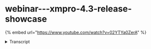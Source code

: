 # webinar---xmpro-4.3-release-showcase
{% embed url="https://www.youtube.com/watch?v=02YTYa0ZerA" %}




<details>
<summary>Transcript</summary>
hello everyone and welcome to the XM Pro

4.3 release showcase

my name is Kim Marie Davenport product

manager here at XM Pro and I'm excited

to share with you the highlights of this

release in terms of what the features

are

they do and why you would benefit from

applying them in your ex in Pro

environment

if you have any questions please send

them through and we'll cover them at the

end

before we begin I'd like to point out

that today's content Builds on a couple

of prior webinars

haven't already watched them I'd highly

recommend that you do so

you can find them on our XM Pro channel

in YouTube

XM Pro CEO Peter Van scope explains the

concept of the intelligent digital twins

as well as going into detail on our

product strategy the intelligent digital

twins framework

also known as XM Pro i3c which stands

for integrated intelligent interactive

and composable

while that i3c framework is a longer

term view of where we're heading Daniel

King's product roadmap webinar describes

the items we're working on now and next

to get us there

every initiative that we work on falls

under one of the four pillars of the XM

Pro product

namely accelerate transformation Ai and

engineering

zero trust architecture and the cloud to

Edge continuum

together they support each of our three

themes

faster time to Value distributed

intelligence and security across

deployments

triangle layout illustrates how each of

these pillars support one another as

well as their varying impact on people

process and Technology

the 4.3 release contains new features

for both the cloud to Edge Continuum and

Ai and Engineering excellence

kicking off with the cloud to Edge

Continuum there are three features

included in

distributed casing through redis allows

us to run the distributed infrastructure

needed in Cloud to Edge computing

the other two features are complementary

health check endpoints is about

detecting an issue and roughly where

that issue lies and logging enables the

going in and doing analysis around

finding that problem

they are important groundwork on our

journey to be more agnostic more

performant and more scalable

allowing data to be accessed along that

continuum

now a health check endpoint is precisely

as it sounds a product service has a

health check API endpoint such as HTTP

forward slash help that Returns the help

of the service

when it is called the API endpoint

Handler performs various checks and

responds with the simple status of the

API and its dependencies

or unhealthy

when it is troubleshooting health checks

are the industry standard for the first

diagnostic step

they quickly indicate connectivity

health

either highlighting an issue such as

access to a database or allowing the

troubleshooter to rule out connectivity

and move on to their next check

we've implemented standard best practice

health check endpoints with two

different ways to consume this

information

in person or utilizing a diagnostic tool

as a baseline a person can monitor the

help UI which sits outside of our

product

it has to or you wouldn't be able to

access it if our products were not

healthy

however there is more to be gained by

configuring the raw Json API response to

be read by diagnostic tools such as

Azure with app insights

so that the endpoints are constantly

monitored on the infrastructure itself

you can build rules triggered if it goes

from healthy to unhealthy and when

triggered you can build actions such as

an email or a team's message or maybe

even to Auto scale

Health endpoints are crucial for

enabling self-healing functionalities in

your infrastructure

being able to automatically restart

unhealthy services on the edge

is extremely powerful in increasing

product uptime and performance

imagine if your application is running

on kubernetes and you can automatically

restart the service

or the Pod that it's running on and

hopefully get it back to a healthy state

the health checks are particularly

useful for customer installations on

their own infrastructure

there's always a risk that connectivity

might not have been opened on a service

that XM Pro needs and it's not

transparent that this is the case

time has been lost in previous

installations going through that

diagnosis process it requires certain

skill sets so it becomes time consuming

and costly to troubleshoot what may end

up being a trivial issue

with health checks now when you do the

initial installation you could for

example confirm application designer has

connectivity to subscription manager and

to its database

if it doesn't then we can tell straight

away that it can't connect and see the

relevant error message

the problem is narrowed down to

connectivity between two systems and

it's simple to proceed to The Next Step

which could be something like opening an

exception on the firewall

[Music]

there are also day-to-day operations

where the environment in which XM Pro is

installed unexpectedly changes

whether it's the Cloud Server provide

running updates

sorry whether it's the cloud provider

running updates or deprecating

underlying functionality

or the customer themselves making

changes

these endpoints are available so that XM

Pro connectivity can be actively

monitored

connectivity is inadvertently broken

someone can be proactively notified of

an issue and investigate further

the loss of connectivity assists in

knowing which area is working as

expected and which area to troubleshoot

berder

let me take you to our product

documentation for a quick look

this is the

sorry this is the health path of an

application designer Services URL and

the raw API response

note the overall status is healthy and

that there is an entry for each of the

related product Service apis as well as

the database

observe the duration for each individual

check their healthy status as well as

the optional descriptive tags

next we'll look at the same information

using the Baseline help UI

here we can see in the top part

the same information for application

designer but it is a lot easier on the

human eye

the overall status is healthy

and again there are entries for each

related product service API as well as

the database

observe again the duration for each

check their healthy status as well as

the optional descriptive tags

our documentation includes an example of

how to configure the Xin pro products as

well as how to add third-party systems

that have health endpoints

a reminder that how you choose to use

these in health checks is up to you

our product is decoupled from any

specific cloud provider so that XM Pro

remains platform independent

so now that you know roughly where the

problem is how do you solve it

previously we had log files being

written to the web server

you had to be an administrator log into

that service download the log files and

then view a large text file full of logs

this has issues of accessibility and

security

you can't open access to many people

because of the security constraint

and it's time consuming to get access to

those logs

then once you get them you just see a

wall of text

you don't get any of the benefits of AI

insights anomalies or trending Analytics

you can't see there's been a spike in

latency to a certain endpoint request

or multiple 500 error codes coming back

from another endpoint

your native service provider can't

consume the logs and pair them with

telemetry

information about the infrastructure

service that's running your application

like CPU and RAM

[Music]

so we've done three things in 4.3 we've

added more logging added more context to

that logging and then made those logs

available to services that are optimized

for monitoring and analyzing the data in

those logs

when we say we've added more product

application logging

what this means is that we've increased

the number of messages that are logged

to expose how the product is working

internally

this gives more insight for

troubleshooting Diagnostics and Optima

optimization purposes

where previously an endpoint may have

been receiving a lot of requests

hypothetically recommendations and

taking a long time to process them

this was not visible if the request was

not logged

now that the endpoints are locked it is

visible and allows designers to optimize

how applications and streams are

implemented to improve overall

performance

we've added more context where possible

to each log

so if there's a user ID Associated we

always put the user ID on it

if there's a company ID we always put

the company on it

when you look at the log you have more

context as to which area it relates to

this gives users finer grained

information when named

you can stay with the logs being written

to file on the service

or take advantage of the new feature

logging provider support

to send the output to third-party login

providers like Azure application

insights or datadog or centralized

monitoring analysis

they are specialists in this area and

provide fantastic features for searching

monitoring dashboarding and alerting

for example you could search the logs

for a specific user or recommendation

and we're doing this in an industry

standard way using best practices of a

standard platform independent login

provider logging Library

the benefit is that we can quickly and

easily add support for more providers if

you request one that we don't have

in summary application logging is

essential for troubleshooting and

debugging as it helps identify and

analyze issues that may arise during the

application's execution

it also provides valuable insights into

the application's performance usage

patterns and security

near the end of 2022 we heard feedback

from a customer that the distributed

casing was not working as expected on

AWS

despite scaling up and after resources

some f Pages were slow and some were

timing out

these performance issues were due to the

large volume of data in memory

with the 4.3 release the timeouts have

been fixed across all platforms by

refactoring our implementation of

distributed

we're still using redis or remote

dictionary server a popular open source

data structure store

but we're using it more effectively by

breaking the memory used into smaller

pieces

these are more easily managed by Raiders

to handle larger volumes of memory and

cash faster which is passed on to the

users who experience those faster

response times

data catering is a technique to improve

the performance and responsiveness of

applications

we're frequently accessed data stored in

memory

a fast and easily accessible location

rather than a time-consuming operation

like accessing a data

distributed casing is when it is stored

in an external service accessible by one

or more servers

it is mandatory when you scale out and

run more than one instance of our

product

I'm showing the typical architecture for

AWS but it is the same concept on other

platforms and you can view their typical

architecture on our product

your Cloud native implementation handles

adding Resources by basically cloning

the web service

they're out of the box load balancer

such as AWS elastic Beanstalk or Azure

app service determines which web service

the user's browser connects to as soon

as you scale out

between different browsers and stream

hosts talk to any of the web server

instances the cache data must give the

same result

in the example of an app page that is

initially loaded

everyone will see the same published app

page because it's saved in the database

when someone edits that app page in

order for every other user to see those

changes near real time

those changes must be stored somewhere

in memory that all the servers server

instances access

with distributed caching we move that

in-memory data out of the individual web

servers and into readers

the end result is that the web server

instances all access the same memory

allowing the clients connected to the

different servers to see those changes

in year real time too

there's a lot of functionality in our

product that uses cache data

for example streaming data from a stream

host or multiple stream hosts connecting

to application designer where the stream

hosts our clients as well

the main reason for scaling is

performance

for example if the CPU was high for data

streams and you had many streams running

you could scale up by increasing the app

service plan in Azure but there is a

limit to how high you can go

this is when you would scale out to get

more CPU

so one reason is for performance to

scale up and out

the second reason is resiliency

for example if you had data stream

designer on Azure app service plan 2 and

it had an issue with a performance was

deprecated for some reason users would

be locked out

however if you had two instances at a

lower service plan and one of those had

an issue that caused performance to be

degraded the users would be able to

continue to use the product on the

second instance

so resiliency is another Factor

[Music]

the third benefit is costs

technically you can Auto scale out an

inner gain automatically or on a

schedule to better manage your

infrastructure costs in Peak periods

early benchmarking results indicate that

using distributed caching has

performance improvements even when you

are running only one instance of the

product and so is something you may want

to consider switching to for larger

production ready implementations

such as those with a large number of

data streams

once more

we have two complementary features from

a pillar included in 4.3 this time for

AI and Engineering intelligence

neither a data scientist nor a designer

wants to create a model in one

environment and manually load them into

Data stream designer each time they

change

it's in Pro notebook provides data

scientists with the ability to work

within the XM pro products Suite to

create models using scientific computing

and our mlflow agent enables effective

model governance to run the production

model version against live event data in

a data stream

we'll end off with the significant

performance improvements to the time

series chart block

enabling quicker data retrieval for

longer periods

exim Pro notebook is a new product

released for freemium in 4.3

existing customers and premium users can

contact us for access

and Licensing options

this is an embedded Jupiter notebook

providing a familiar interface for data

science scientific Computing and machine

learning

data scientists analysts and Engineers

will be able to access data to innovate

within the XM Pro Suite

we've added built-in chat GPT

functionality to help you in the process

for example you can ask it to create

code to represent data in a certain

visualization

[Music]

when you're done you can save the file

and execute it using our python agent as

embedded AI

or you can apply governance

leverage the mlflow library to commit

the model to your repository right from

within X in Pro notebook

for use in a data stream

this was just a small test of XM Pro

notebook

in last month's webinar Gavin Green

presented a Hands-On demonstration of AI

in intelligent digital twins which is a

fully extended version that explains

these features and more in detail it is

well worth watching

moving on to ml flow

as AI scales within the organization

corporate guard rails require AI to be

modeled within an ml Ops framework

you don't want to end up with models

stored in a variety of places and lose

track of which is the latest version or

where it is located

ml flow agent is the first in a series

that enables effective model governance

using a popular ml Ops toolset

let us know if you are using a different

Repository

[Music]

this empowers data scientists to promote

new model versions within mlflow without

going back to edit the data stream

let's see this in action

my thanks to Chris for recording this

demo

as soon as I find my mouse

in it we have an mlflow agent configured

to use version one of a model called

wine quality

once the data stream is published

observe that the first event confirms

model version 1 was used to make a

prediction

now we'll change over to ml flow

and promote version 2 to production

going back to the data stream without

reconfiguring or republishing observe

that model version 2 is seamlessly used

to make the next prediction

application designers time series chart

or TSC is one of our most popular data

visualizations

however we found that performance is not

satisfactory with large volumes of data

and as you know this is usually the case

with time series data

all relevant data is returned to the

client for processing so that it doesn't

need to be refreshed

unless certain parameters are changed

but large volumes of data are slow to

return and slow to process on the client

[Music]

we've made changes to the block itself

and released a specialized TSC connector

that only Returns the data points

displayed on that chart the block sends

the requested parameters to the

connector which retrieves the data from

the data source punches the numbers and

sends back only the data actually

displayed

for example rather than sending 60 000

records for 180 buckets we're only

returning 180 records

this results in a fast and scalable user

experience

the disadvantage of this approach is

that it is repeated every time the chart

is Interactive such as zooming or

changing the asset selection

a TSC SQL connector is available now

and the functionality will be rolled out

for Azure data Explorer and historian

next

you will need the 4.3 release for The

Block enhancement and thereafter simply

load the new connectors as they are made

available

alternatively you can continue using the

original connectors for smaller data

volumes to avoid the load between

interactions

[Music]

have a demo by Dragon another one of our

talented developers of the new connector

in action

we discovered during a trial run through

that my audio is not going to play or

the audio of the video is not going to

play through from you so

this is my first run through with the

script so let's just see how that goes

when we play the video

this is the new TSC SQL connector

which pulling the selected fields that

we have for this time range

and this interval size

we can see that the request was

returning in less than 400 milliseconds

and the size is 44 45 kilobytes

if I open the request now we can see

that we have 179 records or buckets and

for each packet we have the selected

field with their corresponding Min and

Max values that are actually showing on

this one

now what we've said is if we move the

range it's going to send a new request

the same size in the same time

if we move the range

sorry if we increase or decrease the

interval size we should have double the

buckets

Sarah do we have any questions

thanks very much Kim and thank you

everyone for joining us uh yes we've got

one question here about uh where can we

find some more information on 4.3 or any

other release

I would encourage you to go to our

product documentation and look at both

the what's new article as well as the

release notes for further details on the

features presented to you today

as well as the smaller enhancements and

fixes that were released

excellent okay um well thanks thanks

again Kim thank you so much for taking

us through all that thank you everyone

for joining us today

if you're looking for more information

you can contact Kim or our team directly

we are running these webinars monthly

and our next session will be an extended

session on XM Pro AI end-to-end use

cases covering intelligence through

proactive recommendations and

implementing machine learning through X

and pro AI you can register using this

QR code that Kim sharing on a screen or

we'll send you the link when we send out

the recording of this session shortly

um we look forward to seeing you all

next month thank you very much

thank you

foreign
</details>